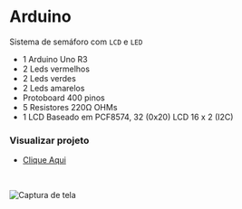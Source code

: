 # Arduino 

Sistema de semáforo  com `LCD` e `LED`

- 1 Arduino Uno R3
- 2 Leds vermelhos
- 2 Leds verdes
- 2 Leds amarelos
- Protoboard 400 pinos
- 5 Resistores 220Ω OHMs
- 1 LCD Baseado em PCF8574, 32 (0x20) LCD 16 x 2 (I2C)

### Visualizar projeto
- <a href="https://www.tinkercad.com/things/hOJd2a9uVcg-semafaro?sharecode=cFdqJKjrRK8PCZhTBtV10zzPvZwJz9H5Ol-RTGBDhSI">Clique Aqui</a>

</br>


![Captura de tela ](https://github.com/user-attachments/assets/5ed7c29a-4602-433c-a645-2d9b435f9650)
